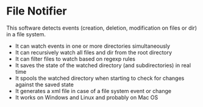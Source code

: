 # File Notifier
This software detects events (creation, deletion, modification on files or dir) in a file system. 

* It can watch events in one or more directories simultaneously
* It can recursively watch all files and dir from the root directory 
* It can filter files to watch based on regexp rules
* It saves the state of the watched directory (and subdirectories) in real time
* It spools the watched directory when starting to check for changes against the saved state
* It generates a xml file in case of a file system event or change
* It works on Windows and Linux and probably on Mac OS
